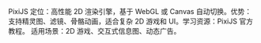 ​PixiJS​​
​​定位​​：高性能 2D 渲染引擎，基于 WebGL 或 Canvas 自动切换。
​​优势​​：支持精灵图、滤镜、骨骼动画，适合复杂 2D 游戏和 UI。
​​学习资源​​：PixiJS 官方教程。
​​适用场景​​：2D 游戏、交互式信息图、动态广告。